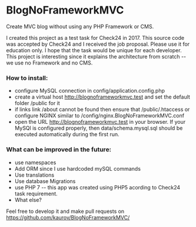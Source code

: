 # BlogNoFrameworkMVC
Create MVC blog without using any PHP Framework or CMS.

I created this project as a test task for Check24 in 2017.
This source code was accepted by Check24 and I received the job proposal.
Please use it for education only. I hope that the task would be unique for each developer. 
This project is interesting since it explains the architecture from scratch -- we use no Framework and no CMS.


### How to install:
* configure MySQL connection in config/application.config.php
* create a virtual host http://blognoframeworkmvc.test and set the default folder /public for it
* if links link /about cannot be found then ensure that /public/.htaccess or configure NGINX similar to /config/nginx.BlogNoFrameworkMVC.conf
* open the URL http://blognoframeworkmvc.test in your browser. If your MySQl is configured properly, then data/schema.mysql.sql should be executed automatically during the first run. 
 



### What can be improved in the future:
* use namespaces
* Add ORM since I use hardcoded mySQL commands
* Use translations
* Use database Migrations
* use PHP 7 -- this app was created using PHP5 acording to Check24 task requirement.
* What else?

Feel free to develop it and make pull requests on https://github.com/kaurov/BlogNoFrameworkMVC/

